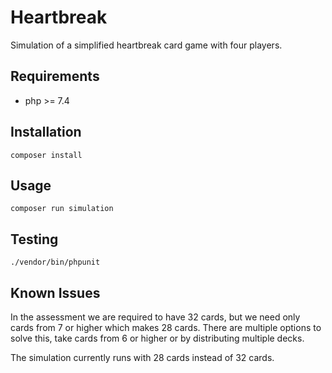 # Heartbreak 

Simulation of a simplified heartbreak card game with four players.

## Requirements

- php >= 7.4

## Installation

```
composer install
```

## Usage

```
composer run simulation
```

## Testing

```
./vendor/bin/phpunit
```

## Known Issues

In the assessment we are required to have 32 cards, 
but we need only cards from 7 or higher which makes 28 cards.
There are multiple options to solve this, take cards from 6 or higher or 
by distributing multiple decks.

The simulation currently runs with 28 cards instead of 32 cards.
